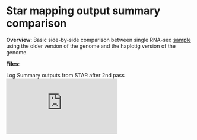 # Star mapping output summary comparison

**Overview**: Basic side-by-side comparison between single RNA-seq [sample]() using the older version of the genome and the haplotig version of the genome.

**Files**:


Log Summary outputs from STAR after 2nd pass
![](https://github.com/adowneywall/updatedOysterTranscriptomeMappingComparison/blob/master/img/STAR_2ndPassMappingSummaryOutput_GenomeComparison_Sample17005.pdf)
